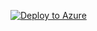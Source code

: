 [![Deploy to Azure](https://aka.ms/deploytoazurebutton)](https://raw.githubusercontent.com/lukearp/Luke-Function-Demo/master/function-app.json)